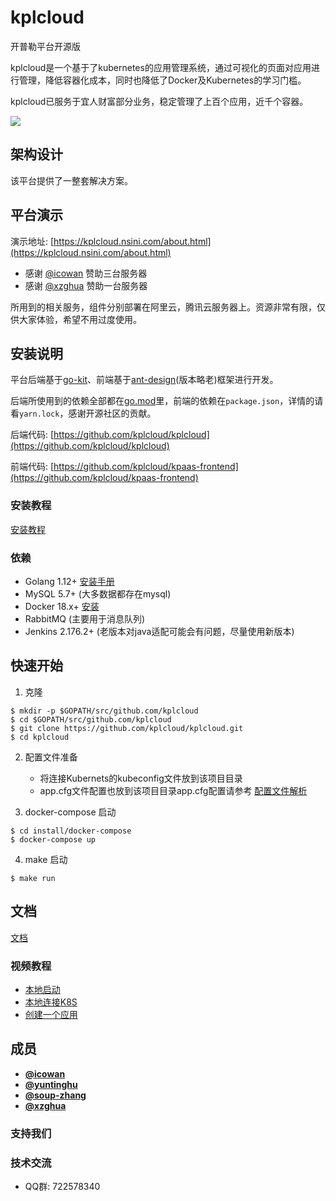 # kplcloud

开普勒平台开源版

kplcloud是一个基于了kubernetes的应用管理系统，通过可视化的页面对应用进行管理，降低容器化成本，同时也降低了Docker及Kubernetes的学习门槛。

kplcloud已服务于宜人财富部分业务，稳定管理了上百个应用，近千个容器。

![](http://source.qiniu.cnd.nsini.com/images/2019/08/70/29/eb/20190813-e6d29094aab8be96ecb77ad029a70896.jpeg?imageView2/2/w/1280/interlace/0/q/100)

## 架构设计

该平台提供了一整套解决方案。

## 平台演示

演示地址: [https://kplcloud.nsini.com/about.html](https://kplcloud.nsini.com/about.html)

- 感谢 [@icowan](https://github.com/icowan) 赞助三台服务器
- 感谢 [@xzghua](https://github.com/xzghua) 赞助一台服务器

所用到的相关服务，组件分别部署在阿里云，腾讯云服务器上。资源非常有限，仅供大家体验，希望不用过度使用。

## 安装说明

平台后端基于[go-kit](https://github.com/go-kit/kit)、前端基于[ant-design](https://github.com/ant-design/ant-design)(版本略老)框架进行开发。

后端所使用到的依赖全部都在[go.mod](go.mod)里，前端的依赖在`package.json`，详情的请看`yarn.lock`，感谢开源社区的贡献。

后端代码: [https://github.com/kplcloud/kplcloud](https://github.com/kplcloud/kplcloud)

前端代码: [https://github.com/kplcloud/kpaas-frontend](https://github.com/kplcloud/kpaas-frontend)

### 安装教程

[安装教程](https://docs.nsini.com/install/kpaas.html)

### 依赖

- Golang 1.12+ [安装手册](https://golang.org/dl/)
- MySQL 5.7+ (大多数据都存在mysql)
- Docker 18.x+ [安装](https://docs.docker.com/install/)
- RabbitMQ (主要用于消息队列)
- Jenkins 2.176.2+ (老版本对java适配可能会有问题，尽量使用新版本)

## 快速开始

1. 克隆

```
$ mkdir -p $GOPATH/src/github.com/kplcloud
$ cd $GOPATH/src/github.com/kplcloud
$ git clone https://github.com/kplcloud/kplcloud.git
$ cd kplcloud
```

2. 配置文件准备

    - 将连接Kubernets的kubeconfig文件放到该项目目录
    - app.cfg文件配置也放到该项目目录app.cfg配置请参考 [配置文件解析](https://docs.nsini.com/start/config.html)

3. docker-compose 启动

```
$ cd install/docker-compose
$ docker-compose up
```

4. make 启动

```
$ make run
```

## 文档

[文档](https://docs.nsini.com/)

### 视频教程

- [本地启动](https://www.bilibili.com/video/av75847198/)
- [本地连接K8S](https://www.bilibili.com/video/av75890739/)
- [创建一个应用](https://www.bilibili.com/video/av75898315/)

## 成员

- **[@icowan](https://github.com/icowan)**
- **[@yuntinghu](https://github.com/yuntinghu)**
- **[@soup-zhang](https://github.com/soup-zhang)**
- **[@xzghua](https://github.com/xzghua)**

### 支持我们

### 技术交流

- QQ群: 722578340

